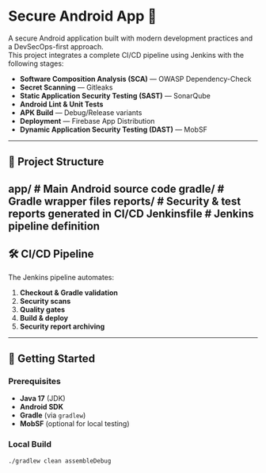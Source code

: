 # Secure Android App 🚀

A secure Android application built with modern development practices and a DevSecOps-first approach.  
This project integrates a complete CI/CD pipeline using Jenkins with the following stages:

- **Software Composition Analysis (SCA)** — OWASP Dependency-Check
- **Secret Scanning** — Gitleaks
- **Static Application Security Testing (SAST)** — SonarQube
- **Android Lint & Unit Tests**
- **APK Build** — Debug/Release variants
- **Deployment** — Firebase App Distribution
- **Dynamic Application Security Testing (DAST)** — MobSF

---

## 📂 Project Structure

app/ # Main Android source code
gradle/ # Gradle wrapper files
reports/ # Security & test reports generated in CI/CD
Jenkinsfile # Jenkins pipeline definition
---

## 🛠️ CI/CD Pipeline
The Jenkins pipeline automates:
1. **Checkout & Gradle validation**
2. **Security scans**
3. **Quality gates**
4. **Build & deploy**
5. **Security report archiving**

---

## 🚀 Getting Started

### Prerequisites
- **Java 17** (JDK)
- **Android SDK**
- **Gradle** (via `gradlew`)
- **MobSF** (optional for local testing)

### Local Build
```bash
./gradlew clean assembleDebug
